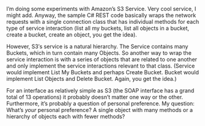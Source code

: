 I’m doing some experiments with Amazon’s S3 Service. Very cool service,
I might add. Anyway, the sample C\# REST code basically wraps the
network requests with a single connection class that has individual
methods for each type of service interaction (list all my buckets, list
all objects in a bucket, create a bucket, create an object, you get the
idea).

However, S3′s service is a natural hierarchy. The Service contains many
Buckets, which in turn contain many Objects. So another way to wrap the
service interaction is with a series of objects that are related to one
another and only implement the service interactions relevant to that
class. (Service would implement List My Buckets and perhaps Create
Bucket. Bucket would implement List Objects and Delete Bucket. Again,
you get the idea.)

For an interface as relatively simple as S3 (the SOAP interface has a
grand total of 13 operations) it probably doesn’t matter one way or the
other. Furthermore, it’s probably a question of personal preference. My
question: What’s *your* personal preference? A single object with many
methods or a hierarchy of objects each with fewer methods?
